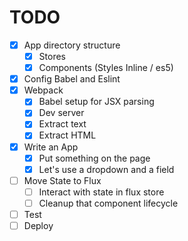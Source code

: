 # TODO

- [x] App directory structure
  - [x] Stores
  - [x] Components (Styles Inline / es5)
- [x] Config Babel and Eslint
- [x] Webpack
  - [x] Babel setup for JSX parsing
  - [x] Dev server
  - [x] Extract text
  - [x] Extract HTML
- [x] Write an App
  - [x] Put something on the page
  - [x] Let's use a dropdown and a field
- [ ] Move State to Flux
  - [ ] Interact with state in flux store
  - [ ] Cleanup that component lifecycle
- [ ] Test
- [ ] Deploy